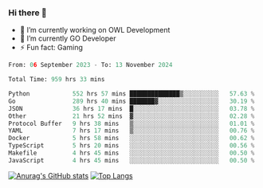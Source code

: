 ### Hi there 👋 

- 🔭 I’m currently working on OWL Development
- 🌱 I’m currently GO Developer
-  ⚡ Fun fact: Gaming
  
  <!--
- 👯 I’m looking to collaborate on ...
- 🤔 I’m looking for help with ...
- 💬 Ask me about ...
- 📫 How to reach me: ...
- 😄 Pronouns: ...
-->

<!--START_SECTION:waka-->

```python
From: 06 September 2023 - To: 13 November 2024

Total Time: 959 hrs 33 mins

Python            552 hrs 57 mins ██████████████▒░░░░░░░░░░   57.63 %
Go                289 hrs 40 mins ███████▓░░░░░░░░░░░░░░░░░   30.19 %
JSON              36 hrs 17 mins  █░░░░░░░░░░░░░░░░░░░░░░░░   03.78 %
Other             21 hrs 52 mins  ▓░░░░░░░░░░░░░░░░░░░░░░░░   02.28 %
Protocol Buffer   9 hrs 38 mins   ▒░░░░░░░░░░░░░░░░░░░░░░░░   01.01 %
YAML              7 hrs 17 mins   ▒░░░░░░░░░░░░░░░░░░░░░░░░   00.76 %
Docker            5 hrs 58 mins   ░░░░░░░░░░░░░░░░░░░░░░░░░   00.62 %
TypeScript        5 hrs 20 mins   ░░░░░░░░░░░░░░░░░░░░░░░░░   00.56 %
Makefile          4 hrs 45 mins   ░░░░░░░░░░░░░░░░░░░░░░░░░   00.50 %
JavaScript        4 hrs 45 mins   ░░░░░░░░░░░░░░░░░░░░░░░░░   00.50 %
```

<!--END_SECTION:waka-->

[![Anurag's GitHub stats](https://github-readme-stats.vercel.app/api?username=aebalz&show_icons=true&theme=codeSTACKr)](https://github.com/anuraghazra/github-readme-stats)
[![Top Langs](https://github-readme-stats.vercel.app/api/top-langs/?username=aebalz&layout=compact&card_width=350&theme=codeSTACKr)](https://github.com/anuraghazra/github-readme-stats)
<!-- [![Readme Card](https://github-readme-stats.vercel.app/api/pin/?username=aebalz&repo=go-gin-gone&show_owner=true)](https://github.com/anuraghazra/github-readme-stats)-->
